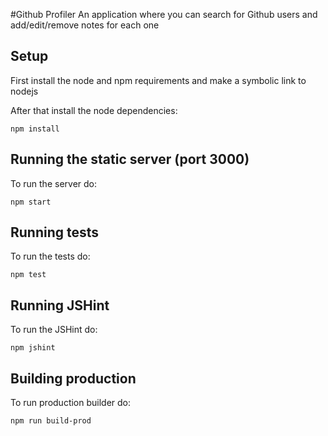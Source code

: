 #Github Profiler
An application where you can search for Github users and add/edit/remove notes for each one

## Setup
First install the node and npm requirements and make a symbolic link to nodejs

After that install the node dependencies:

```shellscript
npm install
```

## Running the static server (port 3000)
To run the server do:
```shellscript
npm start
```

## Running tests
To run the tests do:
```shellscript
npm test
```

## Running JSHint
To run the JSHint do:
```shellscript
npm jshint
```

## Building production
To run production builder do:
```shellscript
npm run build-prod
```